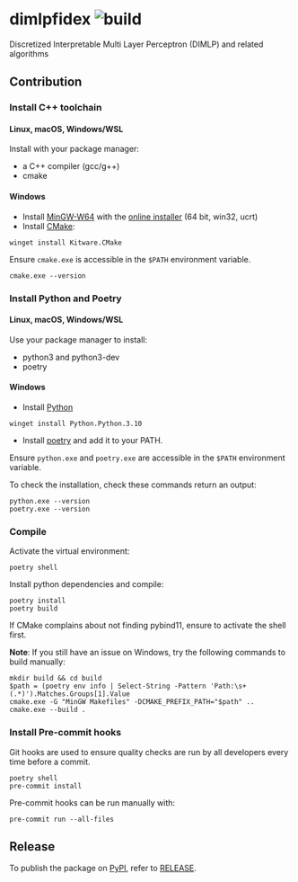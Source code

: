 # dimlpfidex ![build](https://github.com/HES-XPLAIN/dimlpfidex/actions/workflows/build.yml/badge.svg)
Discretized Interpretable Multi Layer Perceptron (DIMLP) and related algorithms

## Contribution

### Install C++ toolchain

#### Linux, macOS, Windows/WSL

Install with your package manager:

* a C++ compiler (gcc/g++)
* cmake

#### Windows

* Install [MinGW-W64](https://www.mingw-w64.org/) with the [online installer](https://github.com/Vuniverse0/mingwInstaller/releases) (64 bit, win32, ucrt)
* Install [CMake](https://cmake.org/):

```shell
winget install Kitware.CMake
```

Ensure `cmake.exe` is accessible in the `$PATH` environment variable.

```shell
cmake.exe --version
```

### Install Python and Poetry

#### Linux, macOS, Windows/WSL

Use your package manager to install:

* python3 and python3-dev
* poetry

#### Windows

* Install [Python](https://www.python.org/)

```shell
winget install Python.Python.3.10
```

* Install [poetry](https://python-poetry.org/docs/#installation) and add it to your PATH.

Ensure `python.exe` and `poetry.exe` are accessible in the `$PATH` environment variable.

To check the installation, check these commands return an output:

```shell
python.exe --version
poetry.exe --version
```

### Compile

Activate the virtual environment:

```shell
poetry shell
```

Install python dependencies and compile:

```shell
poetry install
poetry build
```

If CMake complains about not finding pybind11, ensure to activate the shell first.

**Note**: If you still have an issue on Windows, try the following commands to
build manually:

```shell
mkdir build && cd build
$path = (poetry env info | Select-String -Pattern 'Path:\s+(.*)').Matches.Groups[1].Value
cmake.exe -G "MinGW Makefiles" -DCMAKE_PREFIX_PATH="$path" ..
cmake.exe --build .
```

### Install Pre-commit hooks

Git hooks are used to ensure quality checks are run by all developers every time
before a commit.

```shell
poetry shell
pre-commit install
```

Pre-commit hooks can be run manually with:

```shell
pre-commit run --all-files
```

## Release

To publish the package on [PyPI](https://pypi.org/project/dimlpfidex/), refer to [RELEASE](RELEASE.md).
